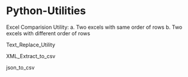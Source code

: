 # Python-Utilities

Excel Comparision Utility:
  a. Two excels with same order of rows
  b. Two excels with different order of rows

Text_Replace_Utility

XML_Extract_to_csv

json_to_csv
